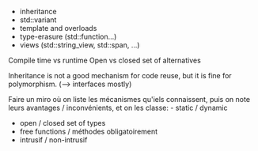 - inheritance
- std::variant
- template and overloads
- type-erasure (std::function...)
- views (std::string_view, std::span, ...)

Compile time vs runtime
Open vs closed set of alternatives

Inheritance is not a good mechanism for code reuse, but it is fine for polymorphism. (--> interfaces mostly)


Faire un miro où on liste les mécanismes qu'iels connaissent, puis on note leurs avantages / inconvénients, et on les classe: - static / dynamic
- open / closed set of types
- free functions / méthodes obligatoirement
- intrusif / non-intrusif
